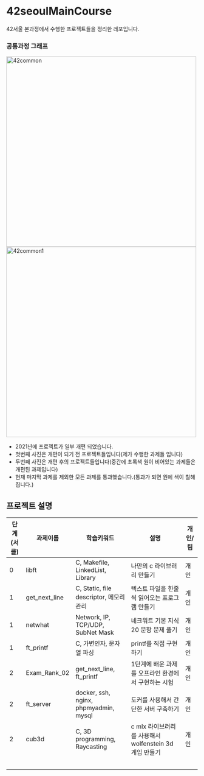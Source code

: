 # 42seoulMainCourse
42서울 본과정에서 수행한 프로젝트들을 정리한 레포입니다.

### 공통과정 그래프
<img width="500" alt="42common" src="https://user-images.githubusercontent.com/35272802/126028741-2610fc55-6ff1-4e50-9146-5634ca990e69.png">
<img width="500" alt="42common1" src="https://user-images.githubusercontent.com/35272802/126028798-5717767d-5c85-4be1-ab87-267183e6ad71.png">

- 2021년에 프로젝트가 일부 개편 되었습니다.
- 첫번째 사진은 개편이 되기 전 프로젝트들입니다(제가 수행한 과제들 입니다)
- 두번째 사진은 개편 후의 프로젝트들입니다(중간에 초록색 원이 비어있는 과제들은 개편된 과제입니다)
- 현재 마지막 과제를 제외한 모든 과제를 통과했습니다.(통과가 되면 원에 색이 칠해집니다.)

## 프로젝트 설명

| 단계(서클) | 과제이름      | 학습키워드                              | 설명                                                | 개인/팀 |
|------------|---------------|-----------------------------------------|-----------------------------------------------------|---------|
| 0          | libft         | C, Makefile, LinkedList, Library        | 나만의 c 라이브러리 만들기                          | 개인    |
| 1          | get_next_line | C, Static, file descriptor, 메모리 관리 | 텍스트 파일을 한줄씩 읽어오는 프로그램 만들기       | 개인    |
| 1          | netwhat       | Network, IP, TCP/UDP, SubNet Mask       | 네크워트 기본 지식 20 문항 문제 풀기                | 개인    |
| 1          | ft_printf     | C, 가변인자, 문자열 파싱                | printf를 직접 구현하기                              | 개인    |
| 2          | Exam_Rank_02  | get_next_line, ft_printf                | 1단계에 배운 과제를 오프라인 환경에서 구현하는 시험 | 개인    |
| 2          | ft_server     | docker, ssh, nginx, phpmyadmin, mysql   | 도커를 사용해서 간단한 서버 구축하기                | 개인    |
| 2          | cub3d         | C, 3D programming, Raycasting           | c mlx 라이브러리를 사용해서 wolfenstein 3d 게임 만들기| 개인     |
|            |               |                                         |                                                     |         |
|            |               |                                         |                                                     |         |
|            |               |                                         |                                                     |         |
|            |               |                                         |                                                     |         |
|            |               |                                         |                                                     |         |
